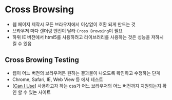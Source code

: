 # Cross Browsing

- 웹 페이지 제작시 모든 브라우저에서 이상없이 호환 되게 만드는 것
- 브라우저 마다 렌더링 엔진이 달라 `Cross Browsing`이 필요
- 하위 IE 버전에서 html5를 사용하려고 라이브러리를 사용하는 것은 성능을 저하시킬 수 있음

## Cross Browing Testing
- 웹이 어느 버전의 브라우저든 원하는 결과물이 나오도록 확인하고 수정하는 단계
- Chrome, Safari, IE, Web View 등 에서 테스트
- [[Can I Use](https://caniuse.com/)] 사용하고자 하는 css가 어느 브라우저의 어느 버전까지 지원되는지 확인 할 수 있는 사이트